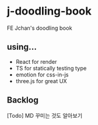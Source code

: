 # j-doodling-book

FE Jchan's doodling book

## using...

- React for render
- TS for statically testing type
- emotion for css-in-js
- three.js for great UX

## Backlog

[Todo] MD 꾸미는 것도 알아보기
